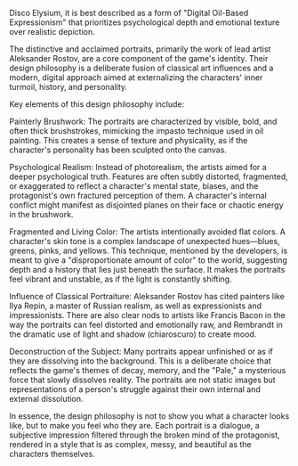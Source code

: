 Disco Elysium, it is best described as a form of "Digital Oil-Based Expressionism" that prioritizes psychological depth and emotional texture over realistic depiction.

The distinctive and acclaimed portraits, primarily the work of lead artist Aleksander Rostov, are a core component of the game's identity. Their design philosophy is a deliberate fusion of classical art influences and a modern, digital approach aimed at externalizing the characters' inner turmoil, history, and personality.

Key elements of this design philosophy include:

Painterly Brushwork: The portraits are characterized by visible, bold, and often thick brushstrokes, mimicking the impasto technique used in oil painting. This creates a sense of texture and physicality, as if the character's personality has been sculpted onto the canvas.

Psychological Realism: Instead of photorealism, the artists aimed for a deeper psychological truth. Features are often subtly distorted, fragmented, or exaggerated to reflect a character's mental state, biases, and the protagonist's own fractured perception of them. A character's internal conflict might manifest as disjointed planes on their face or chaotic energy in the brushwork.

Fragmented and Living Color: The artists intentionally avoided flat colors. A character's skin tone is a complex landscape of unexpected hues—blues, greens, pinks, and yellows. This technique, mentioned by the developers, is meant to give a "disproportionate amount of color" to the world, suggesting depth and a history that lies just beneath the surface. It makes the portraits feel vibrant and unstable, as if the light is constantly shifting.

Influence of Classical Portraiture: Aleksander Rostov has cited painters like Ilya Repin, a master of Russian realism, as well as expressionists and impressionists. There are also clear nods to artists like Francis Bacon in the way the portraits can feel distorted and emotionally raw, and Rembrandt in the dramatic use of light and shadow (chiaroscuro) to create mood.

Deconstruction of the Subject: Many portraits appear unfinished or as if they are dissolving into the background. This is a deliberate choice that reflects the game's themes of decay, memory, and the "Pale," a mysterious force that slowly dissolves reality. The portraits are not static images but representations of a person's struggle against their own internal and external dissolution.

In essence, the design philosophy is not to show you what a character looks like, but to make you feel who they are. Each portrait is a dialogue, a subjective impression filtered through the broken mind of the protagonist, rendered in a style that is as complex, messy, and beautiful as the characters themselves.